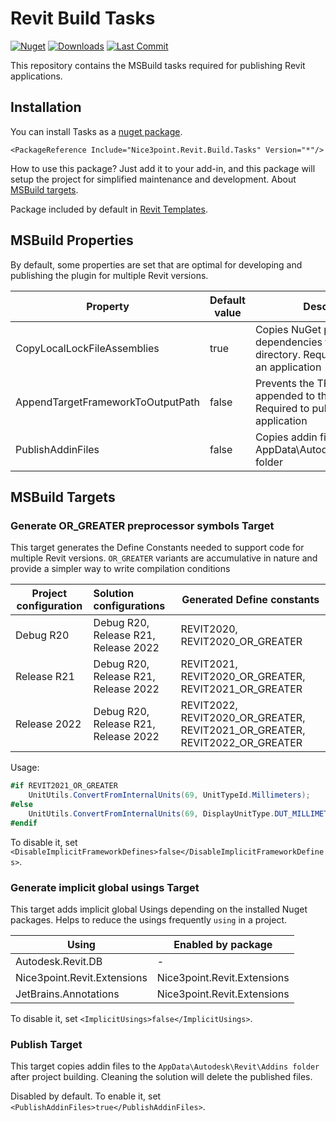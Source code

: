 # Revit Build Tasks

[![Nuget](https://img.shields.io/nuget/vpre/Nice3point.Revit.Build.Tasks?style=for-the-badge)](https://www.nuget.org/packages/Nice3point.Revit.Build.Tasks)
[![Downloads](https://img.shields.io/nuget/dt/Nice3point.Revit.Build.Tasks?style=for-the-badge)](https://www.nuget.org/packages/Nice3point.Revit.Build.Tasks)
[![Last Commit](https://img.shields.io/github/last-commit/Nice3point/Revit.Build.Tasks/develop?style=for-the-badge)](https://github.com/Nice3point/Revit.Build.Tasks/commits/main)

This repository contains the MSBuild tasks required for publishing Revit applications.

## Installation

You can install Tasks as a [nuget package](https://www.nuget.org/packages/Nice3point.Revit.Build.Tasks).

```text
<PackageReference Include="Nice3point.Revit.Build.Tasks" Version="*"/>
```

How to use this package? Just add it to your add-in, and this package will setup the project for simplified maintenance and development. About [MSBuild targets](https://learn.microsoft.com/en-us/visualstudio/msbuild/customize-your-build]).

Package included by default in [Revit Templates](https://github.com/Nice3point/RevitTemplates).

## MSBuild Properties

By default, some properties are set that are optimal for developing and publishing the plugin for multiple Revit versions.

| Property                          | Default value | Description                                                                                   |
|-----------------------------------|---------------|-----------------------------------------------------------------------------------------------|
| CopyLocalLockFileAssemblies       | true          | Copies NuGet package dependencies to the output directory. Required to publish an application |
| AppendTargetFrameworkToOutputPath | false         | Prevents the TFM from being appended to the output path. Required to publish an application   |
| PublishAddinFiles                 | false         | Copies addin files to the AppData\Autodesk\Revit\Addins folder                                |

## MSBuild Targets

### Generate OR_GREATER preprocessor symbols Target

This target generates the Define Constants needed to support code for multiple Revit versions. 
`OR_GREATER` variants are accumulative in nature and provide a simpler way to write compilation conditions

| Project configuration | Solution configurations              | Generated Define constants                                                  |
|-----------------------|:-------------------------------------|-----------------------------------------------------------------------------|
| Debug R20             | Debug R20, Release R21, Release 2022 | REVIT2020, REVIT2020_OR_GREATER                                             |
| Release R21           | Debug R20, Release R21, Release 2022 | REVIT2021, REVIT2020_OR_GREATER, REVIT2021_OR_GREATER                       |
| Release 2022          | Debug R20, Release R21, Release 2022 | REVIT2022, REVIT2020_OR_GREATER, REVIT2021_OR_GREATER, REVIT2022_OR_GREATER |

Usage:

```C#
#if REVIT2021_OR_GREATER
    UnitUtils.ConvertFromInternalUnits(69, UnitTypeId.Millimeters);
#else
    UnitUtils.ConvertFromInternalUnits(69, DisplayUnitType.DUT_MILLIMETERS);
#endif
```

To disable it, set `<DisableImplicitFrameworkDefines>false</DisableImplicitFrameworkDefines>`.

### Generate implicit global usings Target

This target adds implicit global Usings depending on the installed Nuget packages. Helps to reduce the usings frequently `using` in a project.

| Using                       | Enabled by package          |
|-----------------------------|-----------------------------|
| Autodesk.Revit.DB           | -                           |
| Nice3point.Revit.Extensions | Nice3point.Revit.Extensions |
| JetBrains.Annotations       | Nice3point.Revit.Extensions |

To disable it, set `<ImplicitUsings>false</ImplicitUsings>`.

### Publish Target

This target copies addin files to the `AppData\Autodesk\Revit\Addins folder` after project building.
Cleaning the solution will delete the published files.

Disabled by default. To enable it, set `<PublishAddinFiles>true</PublishAddinFiles>`.